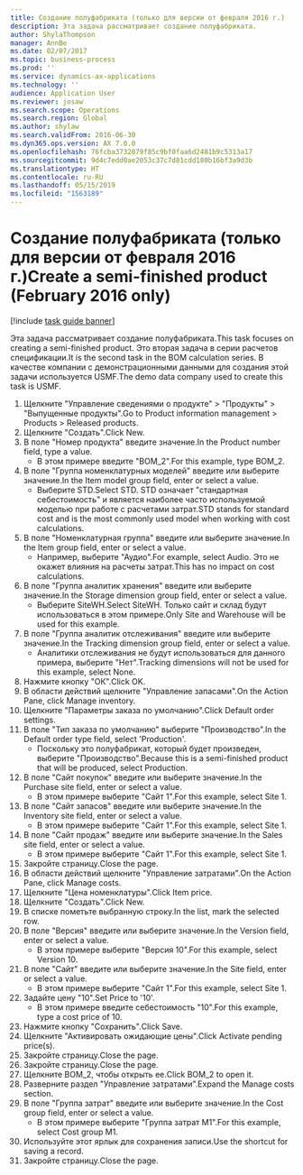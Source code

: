 ```yaml
---
title: Создание полуфабриката (только для версии от февраля 2016 г.)
description: Эта задача рассматривает создание полуфабриката.
author: ShylaThompson
manager: AnnBe
ms.date: 02/07/2017
ms.topic: business-process
ms.prod: ''
ms.service: dynamics-ax-applications
ms.technology: ''
audience: Application User
ms.reviewer: josaw
ms.search.scope: Operations
ms.search.region: Global
ms.author: shylaw
ms.search.validFrom: 2016-06-30
ms.dyn365.ops.version: AX 7.0.0
ms.openlocfilehash: 76fcba3732879f85c9bf0faa6d2481b9c5313a17
ms.sourcegitcommit: 9d4c7edd0ae2053c37c7d81cdd180b16bf3a9d3b
ms.translationtype: HT
ms.contentlocale: ru-RU
ms.lasthandoff: 05/15/2019
ms.locfileid: "1563189"
---
```

# <a name="create-a-semi-finished-product-february-2016-only"></a><span data-ttu-id="88645-103">Создание полуфабриката (только для версии от февраля 2016 г.)</span><span class="sxs-lookup"><span data-stu-id="88645-103">Create a semi-finished product (February 2016 only)</span></span>

[!include [task guide banner](../../includes/task-guide-banner.md)]

<span data-ttu-id="88645-104">Эта задача рассматривает создание полуфабриката.</span><span class="sxs-lookup"><span data-stu-id="88645-104">This task focuses on creating a semi-finished product.</span></span> <span data-ttu-id="88645-105">Это вторая задача в серии расчетов спецификации.</span><span class="sxs-lookup"><span data-stu-id="88645-105">It is the second task in the BOM calculation series.</span></span> <span data-ttu-id="88645-106">В качестве компании с демонстрационными данными для создания этой задачи используется USMF.</span><span class="sxs-lookup"><span data-stu-id="88645-106">The demo data company used to create this task is USMF.</span></span>

1. <span data-ttu-id="88645-107">Щелкните "Управление сведениями о продукте" > "Продукты" > "Выпущенные продукты".</span><span class="sxs-lookup"><span data-stu-id="88645-107">Go to Product information management > Products > Released products.</span></span>
2. <span data-ttu-id="88645-108">Щелкните "Создать".</span><span class="sxs-lookup"><span data-stu-id="88645-108">Click New.</span></span>
3. <span data-ttu-id="88645-109">В поле "Номер продукта" введите значение.</span><span class="sxs-lookup"><span data-stu-id="88645-109">In the Product number field, type a value.</span></span>
    * <span data-ttu-id="88645-110">В этом примере введите "BOM_2".</span><span class="sxs-lookup"><span data-stu-id="88645-110">For this example, type BOM_2.</span></span>  
4. <span data-ttu-id="88645-111">В поле "Группа номенклатурных моделей" введите или выберите значение.</span><span class="sxs-lookup"><span data-stu-id="88645-111">In the Item model group field, enter or select a value.</span></span>
    * <span data-ttu-id="88645-112">Выберите STD.</span><span class="sxs-lookup"><span data-stu-id="88645-112">Select STD.</span></span> <span data-ttu-id="88645-113">STD означает "стандартная себестоимость" и является наиболее часто используемой моделью при работе с расчетами затрат.</span><span class="sxs-lookup"><span data-stu-id="88645-113">STD stands for standard cost and is the most commonly used model when working with cost calculations.</span></span>  
5. <span data-ttu-id="88645-114">В поле "Номенклатурная группа" введите или выберите значение.</span><span class="sxs-lookup"><span data-stu-id="88645-114">In the Item group field, enter or select a value.</span></span>
    * <span data-ttu-id="88645-115">Например, выберите "Аудио".</span><span class="sxs-lookup"><span data-stu-id="88645-115">For example, select Audio.</span></span> <span data-ttu-id="88645-116">Это не окажет влияния на расчеты затрат.</span><span class="sxs-lookup"><span data-stu-id="88645-116">This has no impact on cost calculations.</span></span>  
6. <span data-ttu-id="88645-117">В поле "Группа аналитик хранения" введите или выберите значение.</span><span class="sxs-lookup"><span data-stu-id="88645-117">In the Storage dimension group field, enter or select a value.</span></span>
    * <span data-ttu-id="88645-118">Выберите SiteWH.</span><span class="sxs-lookup"><span data-stu-id="88645-118">Select SiteWH.</span></span> <span data-ttu-id="88645-119">Только сайт и склад будут использоваться в этом примере.</span><span class="sxs-lookup"><span data-stu-id="88645-119">Only Site and Warehouse will be used for this example.</span></span>  
7. <span data-ttu-id="88645-120">В поле "Группа аналитик отслеживания" введите или выберите значение.</span><span class="sxs-lookup"><span data-stu-id="88645-120">In the Tracking dimension group field, enter or select a value.</span></span>
    * <span data-ttu-id="88645-121">Аналитики отслеживания не будут использоваться для данного примера, выберите "Нет".</span><span class="sxs-lookup"><span data-stu-id="88645-121">Tracking dimensions will not be used for this example, select None.</span></span>  
8. <span data-ttu-id="88645-122">Нажмите кнопку "OК".</span><span class="sxs-lookup"><span data-stu-id="88645-122">Click OK.</span></span>
9. <span data-ttu-id="88645-123">В области действий щелкните "Управление запасами".</span><span class="sxs-lookup"><span data-stu-id="88645-123">On the Action Pane, click Manage inventory.</span></span>
10. <span data-ttu-id="88645-124">Щелкните "Параметры заказа по умолчанию".</span><span class="sxs-lookup"><span data-stu-id="88645-124">Click Default order settings.</span></span>
11. <span data-ttu-id="88645-125">В поле "Тип заказа по умолчанию" выберите "Производство".</span><span class="sxs-lookup"><span data-stu-id="88645-125">In the Default order type field, select 'Production'.</span></span>
    * <span data-ttu-id="88645-126">Поскольку это полуфабрикат, который будет произведен, выберите "Производство".</span><span class="sxs-lookup"><span data-stu-id="88645-126">Because this is a semi-finished product that will be produced, select Production.</span></span>  
12. <span data-ttu-id="88645-127">В поле "Сайт покупок" введите или выберите значение.</span><span class="sxs-lookup"><span data-stu-id="88645-127">In the Purchase site field, enter or select a value.</span></span>
    * <span data-ttu-id="88645-128">В этом примере выберите "Cайт 1".</span><span class="sxs-lookup"><span data-stu-id="88645-128">For this example, select Site 1.</span></span>  
13. <span data-ttu-id="88645-129">В поле "Сайт запасов" введите или выберите значение.</span><span class="sxs-lookup"><span data-stu-id="88645-129">In the Inventory site field, enter or select a value.</span></span>
    * <span data-ttu-id="88645-130">В этом примере выберите "Cайт 1".</span><span class="sxs-lookup"><span data-stu-id="88645-130">For this example, select Site 1.</span></span>  
14. <span data-ttu-id="88645-131">В поле "Сайт продаж" введите или выберите значение.</span><span class="sxs-lookup"><span data-stu-id="88645-131">In the Sales site field, enter or select a value.</span></span>
    * <span data-ttu-id="88645-132">В этом примере выберите "Cайт 1".</span><span class="sxs-lookup"><span data-stu-id="88645-132">For this example, select Site 1.</span></span>  
15. <span data-ttu-id="88645-133">Закройте страницу.</span><span class="sxs-lookup"><span data-stu-id="88645-133">Close the page.</span></span>
16. <span data-ttu-id="88645-134">В области действий щелкните "Управление затратами".</span><span class="sxs-lookup"><span data-stu-id="88645-134">On the Action Pane, click Manage costs.</span></span>
17. <span data-ttu-id="88645-135">Щелкните "Цена номенклатуры".</span><span class="sxs-lookup"><span data-stu-id="88645-135">Click Item price.</span></span>
18. <span data-ttu-id="88645-136">Щелкните "Создать".</span><span class="sxs-lookup"><span data-stu-id="88645-136">Click New.</span></span>
19. <span data-ttu-id="88645-137">В списке пометьте выбранную строку.</span><span class="sxs-lookup"><span data-stu-id="88645-137">In the list, mark the selected row.</span></span>
20. <span data-ttu-id="88645-138">В поле "Версия" введите или выберите значение.</span><span class="sxs-lookup"><span data-stu-id="88645-138">In the Version field, enter or select a value.</span></span>
    * <span data-ttu-id="88645-139">В этом примере выберите "Версия 10".</span><span class="sxs-lookup"><span data-stu-id="88645-139">For this example, select Version 10.</span></span>  
21. <span data-ttu-id="88645-140">В поле "Сайт" введите или выберите значение.</span><span class="sxs-lookup"><span data-stu-id="88645-140">In the Site field, enter or select a value.</span></span>
    * <span data-ttu-id="88645-141">В этом примере выберите "Cайт 1".</span><span class="sxs-lookup"><span data-stu-id="88645-141">For this example, select Site 1.</span></span>  
22. <span data-ttu-id="88645-142">Задайте цену "10".</span><span class="sxs-lookup"><span data-stu-id="88645-142">Set Price to '10'.</span></span>
    * <span data-ttu-id="88645-143">В этом примере введите себестоимость "10".</span><span class="sxs-lookup"><span data-stu-id="88645-143">For this example, type a cost price of 10.</span></span>  
23. <span data-ttu-id="88645-144">Нажмите кнопку "Сохранить".</span><span class="sxs-lookup"><span data-stu-id="88645-144">Click Save.</span></span>
24. <span data-ttu-id="88645-145">Щелкните "Активировать ожидающие цены".</span><span class="sxs-lookup"><span data-stu-id="88645-145">Click Activate pending price(s).</span></span>
25. <span data-ttu-id="88645-146">Закройте страницу.</span><span class="sxs-lookup"><span data-stu-id="88645-146">Close the page.</span></span>
26. <span data-ttu-id="88645-147">Закройте страницу.</span><span class="sxs-lookup"><span data-stu-id="88645-147">Close the page.</span></span>
27. <span data-ttu-id="88645-148">Щелкните BOM_2, чтобы открыть ее.</span><span class="sxs-lookup"><span data-stu-id="88645-148">Click BOM_2 to open it.</span></span>
28. <span data-ttu-id="88645-149">Разверните раздел "Управление затратами".</span><span class="sxs-lookup"><span data-stu-id="88645-149">Expand the Manage costs section.</span></span>
29. <span data-ttu-id="88645-150">В поле "Группа затрат" введите или выберите значение.</span><span class="sxs-lookup"><span data-stu-id="88645-150">In the Cost group field, enter or select a value.</span></span>
    * <span data-ttu-id="88645-151">В этом примере выберите "Группа затрат M1".</span><span class="sxs-lookup"><span data-stu-id="88645-151">For this example, select Cost group M1.</span></span>  
30. <span data-ttu-id="88645-152">Используйте этот ярлык для сохранения записи.</span><span class="sxs-lookup"><span data-stu-id="88645-152">Use the shortcut for saving a record.</span></span>
31. <span data-ttu-id="88645-153">Закройте страницу.</span><span class="sxs-lookup"><span data-stu-id="88645-153">Close the page.</span></span>

